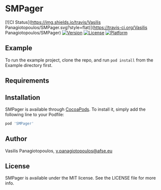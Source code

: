 # SMPager

[![CI Status](https://img.shields.io/travis/Vasilis Panagiotopoulos/SMPager.svg?style=flat)](https://travis-ci.org/Vasilis Panagiotopoulos/SMPager)
[![Version](https://img.shields.io/cocoapods/v/SMPager.svg?style=flat)](https://cocoapods.org/pods/SMPager)
[![License](https://img.shields.io/cocoapods/l/SMPager.svg?style=flat)](https://cocoapods.org/pods/SMPager)
[![Platform](https://img.shields.io/cocoapods/p/SMPager.svg?style=flat)](https://cocoapods.org/pods/SMPager)

## Example

To run the example project, clone the repo, and run `pod install` from the Example directory first.

## Requirements

## Installation

SMPager is available through [CocoaPods](https://cocoapods.org). To install
it, simply add the following line to your Podfile:

```ruby
pod 'SMPager'
```

## Author

Vasilis Panagiotopoulos, v.panagiotopoulos@afse.eu

## License

SMPager is available under the MIT license. See the LICENSE file for more info.
